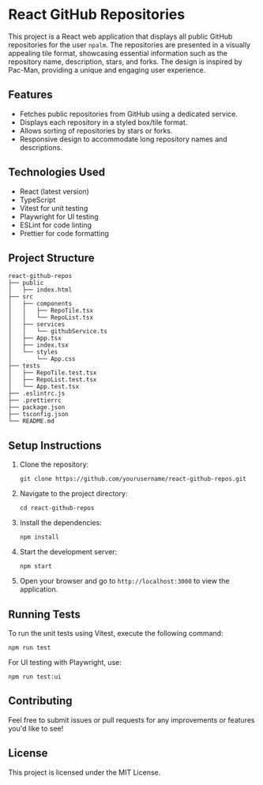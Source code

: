 # React GitHub Repositories

This project is a React web application that displays all public GitHub repositories for the user `npalm`. The repositories are presented in a visually appealing tile format, showcasing essential information such as the repository name, description, stars, and forks. The design is inspired by Pac-Man, providing a unique and engaging user experience.

## Features

- Fetches public repositories from GitHub using a dedicated service.
- Displays each repository in a styled box/tile format.
- Allows sorting of repositories by stars or forks.
- Responsive design to accommodate long repository names and descriptions.

## Technologies Used

- React (latest version)
- TypeScript
- Vitest for unit testing
- Playwright for UI testing
- ESLint for code linting
- Prettier for code formatting

## Project Structure

```
react-github-repos
├── public
│   ├── index.html
├── src
│   ├── components
│   │   ├── RepoTile.tsx
│   │   └── RepoList.tsx
│   ├── services
│   │   └── githubService.ts
│   ├── App.tsx
│   ├── index.tsx
│   └── styles
│       └── App.css
├── tests
│   ├── RepoTile.test.tsx
│   ├── RepoList.test.tsx
│   └── App.test.tsx
├── .eslintrc.js
├── .prettierrc
├── package.json
├── tsconfig.json
└── README.md
```

## Setup Instructions

1. Clone the repository:
   ```
   git clone https://github.com/yourusername/react-github-repos.git
   ```

2. Navigate to the project directory:
   ```
   cd react-github-repos
   ```

3. Install the dependencies:
   ```
   npm install
   ```

4. Start the development server:
   ```
   npm start
   ```

5. Open your browser and go to `http://localhost:3000` to view the application.

## Running Tests

To run the unit tests using Vitest, execute the following command:
```
npm run test
```

For UI testing with Playwright, use:
```
npm run test:ui
```

## Contributing

Feel free to submit issues or pull requests for any improvements or features you'd like to see!

## License

This project is licensed under the MIT License.